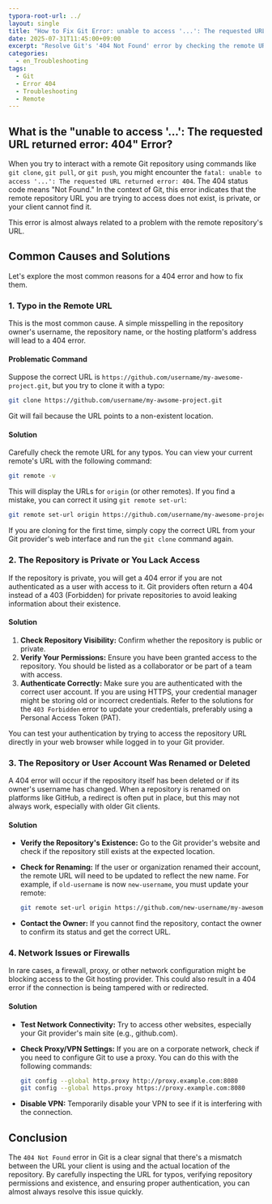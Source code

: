 ```yaml
---
typora-root-url: ../
layout: single
title: "How to Fix Git Error: unable to access '...': The requested URL returned error: 404"
date: 2025-07-31T11:45:00+09:00
excerpt: "Resolve Git's '404 Not Found' error by checking the remote URL for typos, verifying repository existence and permissions, and ensuring you are authenticated correctly. Learn to fix this common URL-related issue."
categories:
  - en_Troubleshooting
tags:
  - Git
  - Error 404
  - Troubleshooting
  - Remote
---
```


## What is the "unable to access '...': The requested URL returned error: 404" Error?

When you try to interact with a remote Git repository using commands like `git clone`, `git pull`, or `git push`, you might encounter the `fatal: unable to access '...': The requested URL returned error: 404`. The 404 status code means "Not Found." In the context of Git, this error indicates that the remote repository URL you are trying to access does not exist, is private, or your client cannot find it.

This error is almost always related to a problem with the remote repository's URL.

## Common Causes and Solutions

Let's explore the most common reasons for a 404 error and how to fix them.

### 1. Typo in the Remote URL

This is the most common cause. A simple misspelling in the repository owner's username, the repository name, or the hosting platform's address will lead to a 404 error.

#### Problematic Command

Suppose the correct URL is `https://github.com/username/my-awesome-project.git`, but you try to clone it with a typo:

```bash
git clone https://github.com/username/my-awsome-project.git
```

Git will fail because the URL points to a non-existent location.

#### Solution

Carefully check the remote URL for any typos. You can view your current remote's URL with the following command:

```bash
git remote -v
```

This will display the URLs for `origin` (or other remotes). If you find a mistake, you can correct it using `git remote set-url`:

```bash
git remote set-url origin https://github.com/username/my-awesome-project.git
```

If you are cloning for the first time, simply copy the correct URL from your Git provider's web interface and run the `git clone` command again.

### 2. The Repository is Private or You Lack Access

If the repository is private, you will get a 404 error if you are not authenticated as a user with access to it. Git providers often return a 404 instead of a 403 (Forbidden) for private repositories to avoid leaking information about their existence.

#### Solution

1.  **Check Repository Visibility:** Confirm whether the repository is public or private.
2.  **Verify Your Permissions:** Ensure you have been granted access to the repository. You should be listed as a collaborator or be part of a team with access.
3.  **Authenticate Correctly:** Make sure you are authenticated with the correct user account. If you are using HTTPS, your credential manager might be storing old or incorrect credentials. Refer to the solutions for the `403 Forbidden` error to update your credentials, preferably using a Personal Access Token (PAT).

You can test your authentication by trying to access the repository URL directly in your web browser while logged in to your Git provider.

### 3. The Repository or User Account Was Renamed or Deleted

A 404 error will occur if the repository itself has been deleted or if its owner's username has changed. When a repository is renamed on platforms like GitHub, a redirect is often put in place, but this may not always work, especially with older Git clients.

#### Solution

*   **Verify the Repository's Existence:** Go to the Git provider's website and check if the repository still exists at the expected location.
*   **Check for Renaming:** If the user or organization renamed their account, the remote URL will need to be updated to reflect the new name. For example, if `old-username` is now `new-username`, you must update your remote:

    ```bash
    git remote set-url origin https://github.com/new-username/my-awesome-project.git
    ```
*   **Contact the Owner:** If you cannot find the repository, contact the owner to confirm its status and get the correct URL.

### 4. Network Issues or Firewalls

In rare cases, a firewall, proxy, or other network configuration might be blocking access to the Git hosting provider. This could also result in a 404 error if the connection is being tampered with or redirected.

#### Solution

*   **Test Network Connectivity:** Try to access other websites, especially your Git provider's main site (e.g., github.com).
*   **Check Proxy/VPN Settings:** If you are on a corporate network, check if you need to configure Git to use a proxy. You can do this with the following commands:

    ```bash
    git config --global http.proxy http://proxy.example.com:8080
    git config --global https.proxy https://proxy.example.com:8080
    ```
*   **Disable VPN:** Temporarily disable your VPN to see if it is interfering with the connection.

## Conclusion

The `404 Not Found` error in Git is a clear signal that there's a mismatch between the URL your client is using and the actual location of the repository. By carefully inspecting the URL for typos, verifying repository permissions and existence, and ensuring proper authentication, you can almost always resolve this issue quickly.
